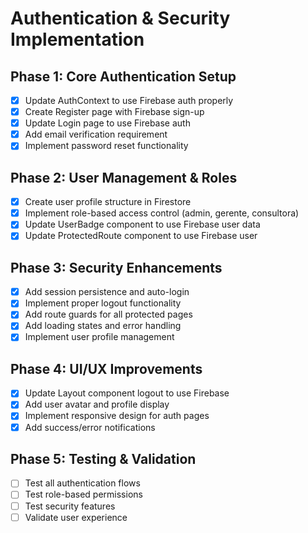 # Authentication & Security Implementation

## Phase 1: Core Authentication Setup
- [x] Update AuthContext to use Firebase auth properly
- [x] Create Register page with Firebase sign-up
- [x] Update Login page to use Firebase auth
- [x] Add email verification requirement
- [x] Implement password reset functionality

## Phase 2: User Management & Roles
- [x] Create user profile structure in Firestore
- [x] Implement role-based access control (admin, gerente, consultora)
- [x] Update UserBadge component to use Firebase user data
- [x] Update ProtectedRoute component to use Firebase user

## Phase 3: Security Enhancements
- [x] Add session persistence and auto-login
- [x] Implement proper logout functionality
- [x] Add route guards for all protected pages
- [x] Add loading states and error handling
- [x] Implement user profile management

## Phase 4: UI/UX Improvements
- [x] Update Layout component logout to use Firebase
- [x] Add user avatar and profile display
- [x] Implement responsive design for auth pages
- [x] Add success/error notifications

## Phase 5: Testing & Validation
- [ ] Test all authentication flows
- [ ] Test role-based permissions
- [ ] Test security features
- [ ] Validate user experience
